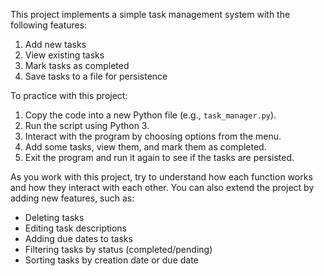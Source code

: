 This project implements a simple task management system with the following features:

1. Add new tasks
2. View existing tasks
3. Mark tasks as completed
4. Save tasks to a file for persistence

To practice with this project:

1. Copy the code into a new Python file (e.g., `task_manager.py`).
2. Run the script using Python 3.
3. Interact with the program by choosing options from the menu.
4. Add some tasks, view them, and mark them as completed.
5. Exit the program and run it again to see if the tasks are persisted.

As you work with this project, try to understand how each function works and how they interact with each other. You can also extend the project by adding new features, such as:

- Deleting tasks
- Editing task descriptions
- Adding due dates to tasks
- Filtering tasks by status (completed/pending)
- Sorting tasks by creation date or due date
